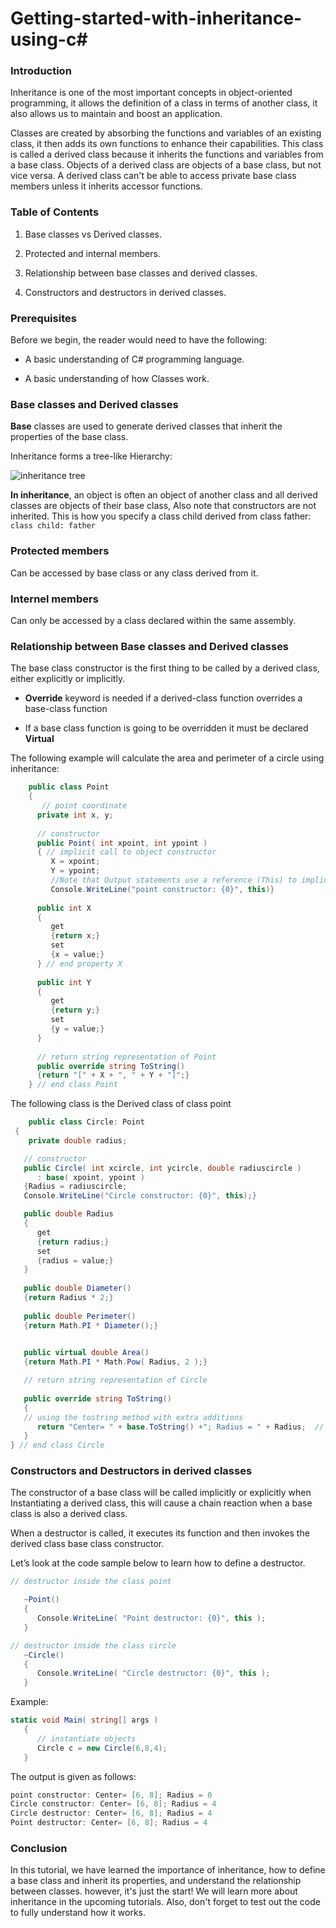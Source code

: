# Getting-started-with-inheritance-using-c#

### Introduction

Inheritance is one of the most important concepts in object-oriented programming, it allows the definition of a class in terms of another class, it also allows us to maintain and boost an application.

Classes are created by absorbing the functions and variables of an existing class, it then adds its own functions to enhance their capabilities. This class is called a derived class because it inherits the functions and variables from a base class. Objects of a derived class are objects of a base class, but not vice versa. A derived class can't be able to access private base class members unless it inherits accessor functions.
### Table of Contents

1. Base classes vs Derived classes.

1. Protected and internal members.

1. Relationship between base classes and derived classes.

1. Constructors and destructors in derived classes.


### Prerequisites
Before we begin, the reader would need to have the following:

- A basic understanding of C# programming language. 

- A basic understanding of how Classes work.

### Base classes and Derived classes

**Base** classes are used to generate derived classes that inherit the properties of the base class.

Inheritance forms a tree-like Hierarchy:

![inheritance tree](https://raw.githubusercontent.com/mohamedgh16/Getting-started-with-inheritance-using-c-/main/tree%20of%20inheritance.png)

 **In inheritance**, an object is often an object of another class and all derived classes are objects of their base class, Also note that constructors are not inherited.
 This is how you specify a class child derived from class father: `class child: father`



### Protected members
Can be accessed by base class or any class derived from it.

### Internel members
Can only be accessed by a class declared within the same assembly.


### Relationship between Base classes and Derived classes

The base class constructor is the first thing to be called by a derived class, either explicitly or implicitly.

- **Override** keyword is needed if a derived-class function overrides a base-class function

- If a base class function is going to be overridden it must be declared **Virtual**



The following example will calculate the area and perimeter of a circle using inheritance: 

```c#
    public class Point
    {
       // point coordinate
      private int x, y;
      
      // constructor
      public Point( int xpoint, int ypoint )
      { // implicit call to object constructor
         X = xpoint;
         Y = ypoint;
         //Note that Output statements use a reference (This) to implicitly call the ToString method
         Console.WriteLine("point constructor: {0}", this)}
  
      public int X
      {
         get
         {return x;}
         set
         {x = value;}
      } // end property X
   
      public int Y
      {
         get
         {return y;}
         set
         {y = value;}
      } 
   
      // return string representation of Point
      public override string ToString()
      {return "[" + X + ", " + Y + "]";}
    } // end class Point
   ```
   The following class is the Derived class of class point
   ```c#
       public class Circle: Point
    {
       private double radius;
   
      // constructor
      public Circle( int xcircle, int ycircle, double radiuscircle )
         : base( xpoint, ypoint )
      {Radius = radiuscircle;
      Console.WriteLine("Circle constructor: {0}", this);}
   
      public double Radius
      {
         get
         {return radius;}
         set
         {radius = value;}
      }
      
      public double Diameter()
      {return Radius * 2;}
      
      public double Perimeter()
      {return Math.PI * Diameter();}
   
      
      public virtual double Area()
      {return Math.PI * Math.Pow( Radius, 2 );}
   
      // return string representation of Circle
      
      public override string ToString()
      {
      // using the tostring method with extra additions
         return "Center= " + base.ToString() +"; Radius = " + Radius;  // use property Radius 
      }
   } // end class Circle
   ```
   
  ### Constructors and Destructors in derived classes
  
   The constructor of a base class will be called implicitly or explicitly when Instantiating a derived class, this will cause a chain reaction when a base class is also a derived class.
   
   
   When a destructor is called, it executes its function and then invokes the derived class base class constructor.
   
   
   Let’s look at the code sample below to learn how to define a destructor.
   
   ``` c#
   // destructor inside the class point
   
      ~Point()
      {
         Console.WriteLine( "Point destructor: {0}", this );
      }    
   ```
   ```c#
   // destructor inside the class circle
      ~Circle()
      {
         Console.WriteLine( "Circle destructor: {0}", this );
      }
   ```   
   
   Example:
   
   ```c#
   static void Main( string[] args )
      {
         // instantiate objects
         Circle c = new Circle(6,8,4);  
      }
   ```
   The output is given as follows:
   ```c#
 point constructor: Center= [6, 8]; Radius = 0
Circle constructor: Center= [6, 8]; Radius = 4
Circle destructor: Center= [6, 8]; Radius = 4
Point destructor: Center= [6, 8]; Radius = 4

   ```
   
### Conclusion

In this tutorial, we have learned the importance of inheritance, how to define a base class and inherit its properties,
and understand the relationship between classes. however, it's just the start! We will learn more about inheritance in the upcoming tutorials.
Also, don't forget to test out the code to fully understand how it works.
